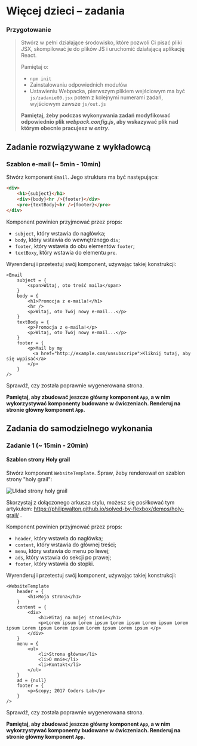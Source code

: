# Więcej dzieci &ndash; zadania

### Przygotowanie

> Stwórz w pełni działające środowisko, które pozwoli Ci pisać pliki JSX, skompilować je do plików JS i uruchomić działającą aplikację React.
> 
> Pamiętaj o:
> - ```npm init```
> - Zainstalowaniu odpowiednich modułów
> - Ustawieniu Webpacka, pierwszym plikiem wejściowym ma być `js/zadanie00.jsx` potem z kolejnymi numerami zadań, wyjściowym zawsze `js/out.js`
>
> **Pamiętaj, żeby podczas wykonywania zadań modyfikować odpowiednio plik _webpack.config.js_, aby wskazywać plik nad którym obecnie pracujesz w _entry_.**

## Zadanie rozwiązywane z wykładowcą

### Szablon e-mail (~ 5min - 10min)

Stwórz komponent `Email`. Jego struktura ma być następująca:

```HTML
<div>
    <h1>{subject}</h1>
    <div>{body}<hr />{footer}</div>
    <pre>{textBody}<hr />{footer}</pre>
</div>
```

Komponent powinien przyjmować przez props:
- `subject`, który wstawia do nagłówka;
- `body`, który wstawia do wewnętrznego `div`;
- `footer`, który wstawia do obu elementów `footer`;
- `textBoxy`, który wstawia do elementu `pre`.

Wyrenderuj i przetestuj swój komponent, używając takiej konstrukcji:
```JSX
<Email
    subject = {
        <span>Witaj, oto treść maila</span>
    }
    body = {
        <h1>Promocja z e-maila!</h1>
        <hr />
        <p>Witaj, oto Twój nowy e-mail...</p>
    }
    textBody = {
        <p>Promocja z e-maila!</p>
        <p>Witaj, oto Twój nowy e-mail...</p>
    }
    footer = {
        <p>Mail by my
          <a href="http://example.com/unsubscripe">Kliknij tutaj, aby się wypisać</a>
        </p>
    }
/>
```

Sprawdź, czy została poprawnie wygenerowana strona.

**Pamiętaj, aby zbudować jeszcze główny komponent `App`, a w nim wykorzystywać komponenty budowane w ćwiczeniach. Renderuj na stronie główny komponent `App`.**


## Zadania do samodzielnego wykonania

### Zadanie 1 (~ 15min - 20min)
#### Szablon strony Holy grail

Stwórz komponent `WebsiteTemplate`. Spraw, żeby renderował on szablon strony "holy grail":

![Układ strony holy grail](https://www.w3.org/TR/2012/WD-css3-flexbox-20120322/images/flex-order-page.svg "Układ strony holy grail")

Skorzystaj z dołączonego arkusza stylu, możesz się posiłkować tym artykułem: <https://philipwalton.github.io/solved-by-flexbox/demos/holy-grail/> .

Komponent powinien przyjmować przez props:
- `header`, który wstawia do nagłówka;
- `content`, który wstawia do głównej treści;
- `menu`, który wstawia do menu po lewej;
- `ads`, który wstawia do sekcji po prawej;
- `footer`, który wstawia do stopki.

Wyrenderuj i przetestuj swój komponent, używając takiej konstrukcji:
```JSX
<WebsiteTemplate
    header = {
        <h1>Moja strona</h1>
    }
    content = {
        <div>
            <h1>Witaj na mojej stronie</h1>
            <p>Lorem ipsum Lorem ipsum Lorem ipsum Lorem ipsum Lorem ipsum Lorem ipsum Lorem ipsum Lorem ipsum Lorem ipsum </p>
        </div>
    }
    menu = {
        <ul>
            <li>Strona główna</li>
            <li>O mnie</li>
            <li>Kontakt</li>
        </ul>
    }
    ad = {null}
    footer = {
        <p>&copy; 2017 Coders Lab</p>
    }
/>
```

Sprawdź, czy została poprawnie wygenerowana strona.

**Pamiętaj, aby zbudować jeszcze główny komponent `App`, a w nim wykorzystywać komponenty budowane w ćwiczeniach. Renderuj na stronie główny komponent `App`.**
